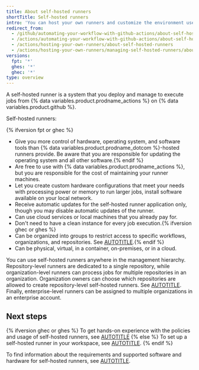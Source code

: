```yaml
---
title: About self-hosted runners
shortTitle: Self-hosted runners
intro: 'You can host your own runners and customize the environment used to run jobs in your {% data variables.product.prodname_actions %} workflows.'
redirect_from:
  - /github/automating-your-workflow-with-github-actions/about-self-hosted-runners
  - /actions/automating-your-workflow-with-github-actions/about-self-hosted-runners
  - /actions/hosting-your-own-runners/about-self-hosted-runners
  - /actions/hosting-your-own-runners/managing-self-hosted-runners/about-self-hosted-runners
versions:
  fpt: '*'
  ghes: '*'
  ghec: '*'
type: overview
---
```


A self-hosted runner is a system that you deploy and manage to execute jobs from {% data variables.product.prodname_actions %} on {% data variables.product.github %}.

Self-hosted runners:

{% ifversion fpt or ghec %}
* Give you more control of hardware, operating system, and software tools than {% data variables.product.prodname_dotcom %}-hosted runners provide. Be aware that you are responsible for updating the operating system and all other software.{% endif %}
* Are free to use with {% data variables.product.prodname_actions %}, but you are responsible for the cost of maintaining your runner machines.
* Let you create custom hardware configurations that meet your needs with processing power or memory to run larger jobs, install software available on your local network.
* Receive automatic updates for the self-hosted runner application only, though you may disable automatic updates of the runner.
* Can use cloud services or local machines that you already pay for.
* Don't need to have a clean instance for every job execution.{% ifversion ghec or ghes %}
* Can be organized into groups to restrict access to specific workflows, organizations, and repositories. See [AUTOTITLE](/actions/hosting-your-own-runners/managing-self-hosted-runners/managing-access-to-self-hosted-runners-using-groups).{% endif %}
* Can be physical, virtual, in a container, on-premises, or in a cloud.

You can use self-hosted runners anywhere in the management hierarchy. Repository-level runners are dedicated to a single repository, while organization-level runners can process jobs for multiple repositories in an organization. Organization owners can choose which repositories are allowed to create repository-level self-hosted runners. See [AUTOTITLE](/organizations/managing-organization-settings/disabling-or-limiting-github-actions-for-your-organization#limiting-the-use-of-self-hosted-runners). Finally, enterprise-level runners can be assigned to multiple organizations in an enterprise account.

## Next steps

{% ifversion ghec or ghes %}
To get hands-on experience with the policies and usage of self-hosted runners, see [AUTOTITLE](/admin/github-actions/getting-started-with-github-actions-for-your-enterprise/getting-started-with-self-hosted-runners-for-your-enterprise)
{% else %}
To set up a self-hosted runner in your workspace, see [AUTOTITLE](/actions/how-tos/hosting-your-own-runners/managing-self-hosted-runners/adding-self-hosted-runners).
{% endif %}

To find information about the requirements and supported software and hardware for self-hosted runners, see [AUTOTITLE](/actions/reference/self-hosted-runners-reference).
